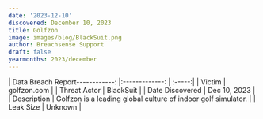 ```yaml
---
date: '2023-12-10'
discovered: December 10, 2023
title: Golfzon
image: images/blog/BlackSuit.png
author: Breachsense Support
draft: false
yearmonths: 2023/december
---
```


| Data Breach Report------------:     |:-------------:    | :-----:|
| Victim      | golfzon.com      | 
| Threat Actor      | BlackSuit      | 
| Date Discovered      | Dec 10, 2023      | 
| Description      | Golfzon is a leading global culture of indoor golf simulator.      | 
| Leak Size      | Unknown      | 

